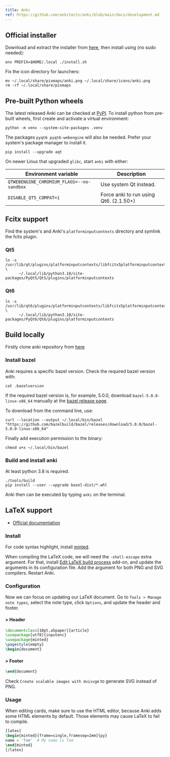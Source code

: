 ```yaml
---
title: Anki
ref: https://github.com/ankitects/anki/blob/main/docs/development.md
---
```


## Official installer

Download and extract the installer from [here](https://apps.ankiweb.net/),
then install using (no sudo needed):

```shell
env PREFIX=$HOME/.local ./install.sh
```

Fix the icon directory for launchers:

```shell
mv ~/.local/share/pixmaps/anki.png ~/.local/share/icons/anki.png
rm -rf ~/.local/share/pixmaps
```

## Pre-built Python wheels

The latest released Anki can be checked at
[PyPI](https://pypi.org/project/aqt/).
To install python from pre-built wheels,
first create and activate a virtual environment:

```shell
python -m venv --system-site-packages .venv
```

The packages `pyqt6 pyqt6-webengine` will also be needed.
Prefer your system's package manager to install it.

```shell
pip install --upgrade aqt
```

On newer Linux that upgraded `glibc`, start `anki` with either:

| Environment variable | Description |
| --- | --- |
| `QTWEBENGINE_CHROMIUM_FLAGS=--no-sandbox` | Use system Qt instead. |
| `DISABLE_QT5_COMPAT=1` | Force anki to run using Qt6. (2.1.50+) |

## Fcitx support

Find the system's and Anki's `platforminputcontexts` directory
and symlink the fcitx plugin.

### Qt5

```shell
ln -s /usr/lib/qt/plugins/platforminputcontexts/libfcitx5platforminputcontextplugin.so \
      ~/.local/lib/python3.10/site-packages/PyQt5/Qt5/plugins/platforminputcontexts
```

### Qt6

```shell
ln -s /usr/lib/qt6/plugins/platforminputcontexts/libfcitx5platforminputcontextplugin.so \
      ~/.local/lib/python3.10/site-packages/PyQt6/Qt6/plugins/platforminputcontexts
```

## Build locally

Firstly clone anki repository from
[here](https://github.com/ankitects/anki)

### Install bazel

Anki requires a specific bazel version.
Check the required bazel version with:

```shell
cat .bazelversion
```

If the required bazel version is, for example, 5.0.0,
download `bazel-5.0.0-linux-x86_64` manually at the
[bazel release page](https://github.com/bazelbuild/bazel/releases).

To download from the command line, use:

```shell
curl --location --output ~/.local/bin/bazel "https://github.com/bazelbuild/bazel/releases/download/5.0.0/bazel-5.0.0-linux-x86_64"
```

Finally add execution permission to the binary:

```shell
chmod u+x ~/.local/bin/bazel
```

### Build and install anki

At least python 3.8 is required.

```shell
./tools/build
pip install --user --upgrade bazel-dist/*.whl
```

Anki then can be executed by typing `anki` on the terminal.

## LaTeX support

- [Official documentation](https://docs.ankiweb.net/math.html)

### Install

For code syntax highlight, install [minted](https://archlinux.org/packages/extra/any/minted/).

When compiling the LaTeX code, we will need the `-shell-escape` extra argument.
For that, install [Edit LaTeX build process](https://ankiweb.net/shared/info/937148547) add-on,
and update the arguments in its configuration file.
Add the argument for both PNG and SVG compilers.
Restart Anki.

### Configuration

Now we can focus on updating our LaTeX document.
Go to `Tools > Manage note types`, select the note type, click `Options`,
and update the header and footer.

#### > Header

```latex
\documentclass[10pt,a5paper]{article}
\usepackage[utf8]{inputenc}
\usepackage{minted}
\pagestyle{empty}
\begin{document}
```

#### > Footer

```latex
\end{document}
```

Check `Create scalable images with dvisvgm` to generate SVG instead of PNG.

### Usage

When editing cards, make sure to use the HTML editor, because Anki adds some HTML elements by default.
Those elements may cause LaTeX to fail to compile.

```latex
[latex]
\begin{minted}[frame=single,framesep=2mm]{py}
name = 'Tom'  # My name is Tom
\end{minted}
[/latex]
```
